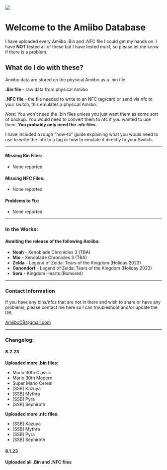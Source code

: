 ![](https://img.nerdburglars.net/wp-content/uploads/2023/05/amiibo-logo.jpg)
# Welcome to the Amiibo Database
I have uploaded every Amiibo .Bin and .NFC file I could get my hands on.
I have **NOT** tested all of these but I have tested *most*, so please let me know if there is a problem.

## What do I do with these?
Amiibo data are stored on the physical Amiibo as a .bin file.

**.Bin file** - raw data from physical Amiibo

**.NFC file** - the file needed to write to an NFC tag/card or send via nfc to your switch, this emulates a physical Amiibo. 

*Note:* You won't need the .bin files unless you just want them as some sort of backup. You would need to convert them to nfc if you wanted to use them. **You probably only need the .nfc files.**

I have included a rough "how-to" guide explaining what you would need to use to write the .nfc to a tag or how to emulate it directly to your Switch.

------------


#### Missing Bin Files:
- None reported

#### Missing NFC Files:
- None reported

#### Problems to Fix:
- None reported

------------


### In the Works:
#### Awaiting the release of the following Amiibo:
- **Noah** - Xenoblade Chronicles 3 (TBA)
- **Mio** - Xenoblade Chronicles 3 (TBA)
- **Zelda** - Legend of Zelda: Tears of the Kingdom (Holiday 2023)
- **Ganondorf** - Legend of Zelda: Tears of the Kingdom (Holiday 2023)
- **Sora** - Kingdom Hearts (Rumored)

------------


### Contact Information
If you have any bins/nfcs that are not in there and wish to share or have any problems, please contact me here so I can troubleshoot and/or update the DB.

AmiiboDB@gmail.com

------------


### Changelog:
#### 8.2.23
**Uploaded more .bin files:**
- Mario 30th Classic
- Mario 30th Modern
- Super Mario Cereal
- [SSB] Kazuya
- [SSB] Mythra
- [SSB] Pyra
- [SSB] Sephiroth

**Uploaded more .nfc files:**
- [SSB] Kazuya
- [SSB] Mythra
- [SSB] Pyra
- [SSB] Sephiroth

#### 8.1.23
**Uploaded all .Bin and .NFC files**

